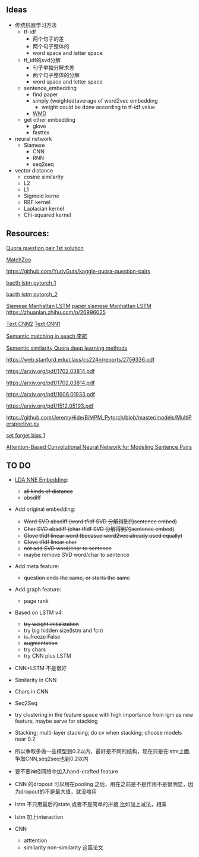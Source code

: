 ## Ideas
* 传统机器学习方法
    - tf-idf 
        - 两个句子的差
        - 两个句子整体的
        - word space and letter space
    - tf_idf的svd分解
        - 句子单独分解求差
        - 两个句子整体的分解
        - word space and letter space
    - sentence_embedding
        - find paper
        - simply (weighted)average of word2vec embedding
            - weight could be done according to tf-idf value 
        - [WMD](https://towardsdatascience.com/sentence-embedding-3053db22ea77)
    - get other embedding 
        - glove
        - fasttex
* neural network
    - Siamese
        - CNN
        - RNN
        - seq2seq 
* vector distance
    - cosine similarity
    - L2
    - L1 
    - Sigmoid kerne
    - RBF kernel
    - Laplacian kernel
    - Chi-squared kernel
## Resources:
[Quora question pair 1st solution](https://www.kaggle.com/c/quora-question-pairs/discussion/34355)

[MatchZoo](https://github.com/faneshion/MatchZoo)

    
https://github.com/YuriyGuts/kaggle-quora-question-pairs

[bacth lstm pytorch_1](https://gist.github.com/Tushar-N/dfca335e370a2bc3bc79876e6270099e)

[bacth lstm pytorch_2](https://github.com/ngarneau/understanding-pytorch-batching-lstm/blob/master/Understanding%20Pytorch%20Batching.ipynb)


[Siamese Manhattan LSTM](https://medium.com/mlreview/implementing-malstm-on-kaggles-quora-question-pairs-competition-8b31b0b16a07)
[paper siamese Manhattan LSTM](http://www.mit.edu/~jonasm/info/MuellerThyagarajan_AAAI16.pdf)
https://zhuanlan.zhihu.com/p/26996025


[Text CNN2](http://citeseerx.ist.psu.edu/viewdoc/download?doi=10.1.1.723.6492&rep=rep1&type=pdf)
[Text CNN1](http://www.joshuakim.io/understanding-how-convolutional-neural-network-cnn-perform-text-classification-with-word-embeddings/)

[Semantic matching in seach 李航](http://www.hangli-hl.com/uploads/3/1/6/8/3168008/ml_for_match-step2.pdf)

[Sementic similarity Quora deep learning methods](https://engineering.quora.com/Semantic-Question-Matching-with-Deep-Learning)

https://web.stanford.edu/class/cs224n/reports/2759336.pdf

https://arxiv.org/pdf/1702.03814.pdf

https://arxiv.org/pdf/1702.03814.pdf

https://arxiv.org/pdf/1606.01933.pdf

https://arxiv.org/pdf/1512.05193.pdf

https://github.com/JeremyHide/BiMPM_Pytorch/blob/master/models/MultiPerspective.py

[set forget bias 1](https://discuss.pytorch.org/t/set-forget-gate-bias-of-lstm/1745/3)

[Attention-Based Convolutional Neural Network
for Modeling Sentence Pairs](https://arxiv.org/pdf/1512.05193.pdf)
## TO DO
* [LDA NNE Embedding](http://scikit-learn.org/stable/auto_examples/applications/plot_topics_extraction_with_nmf_lda.html#sphx-glr-auto-examples-applications-plot-topics-extraction-with-nmf-lda-py): 
    - ~~all kinds of distance~~
    - ~~absdiff~~
* Add original embedding:
    - ~~Word SVD absdiff (word tfidf SVD 分解得到的sentence embed)~~
    - ~~Char SVD absdiff (char tfidf SVD 分解得到的sentence embed)~~
    - ~~Glove tfidf linear word (becasue word2vec already used equally)~~
    - ~~Glove tfidf linear char~~
    - ~~not add SVD word/char to sentence~~
    - maybe remove SVD word/char to sentence 
* Add meta feature:
    - ~~question ends the same, or starts the same~~
    
* Add graph feature:
    - page rank

* Based on LSTM v4:
    - ~~try weight initialization~~
    - try big hidden size(lstm and fcn)
    - ~~is_freeze False~~
    - ~~augmentation~~
    - try chars
    - try CNN plus LSTM


* CNN+LSTM 不是很好
* Similarity in CNN
* Chars in CNN
* Seq2Seq
* try clustering in the feature space with high importance from lgm as new feature, maybe serve for stacking
 
 * Stacking; multi-layer stacking; do cv when stacking; choose models near 0.2
 * 所以争取多做一些模型到0.2以内，最好是不同的结构，现在只是在lstm上面,争取CNN,seq2seq也到0.2以内
 * 要不要神经网络中加入hand-crafted feature
 * CNN 的dropout 可以用在pooling 之后，用在之前是不是作用不是很明显，因为dropout的不是最大值，就没啥用
 * lstm 不只用最后的state,或者不是简单的拼接,比如加上减法，相乘
 * lstm 加上interaction
 * CNN 
    - atttention
    - similarity non-similarity 这篇论文
